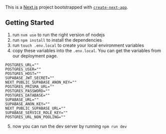 This is a [Next.js](https://nextjs.org) project bootstrapped with [`create-next-app`](https://nextjs.org/docs/app/api-reference/cli/create-next-app).

## Getting Started

1. run `nvm use` to run the right version of nodejs
2. run `npm install` to install the dependencies
3. run `touch .env.local` to create your local environment variables
4. copy these variables into the `.env.local`. You can get the variables from our deployment page.

```
POSTGRES_URL=""
POSTGRES_USER=""
POSTGRES_HOST=""
SUPABASE_JWT_SECRET=""
NEXT_PUBLIC_SUPABASE_ANON_KEY=""
POSTGRES_PRISMA_URL=""
POSTGRES_PASSWORD=""
POSTGRES_DATABASE=""
SUPABASE_URL=""
SUPABASE_ANON_KEY=""
NEXT_PUBLIC_SUPABASE_URL=""
SUPABASE_SERVICE_ROLE_KEY=""
POSTGRES_URL_NON_POOLING=""
```

5. now you can run the dev server by running `npm run dev`
